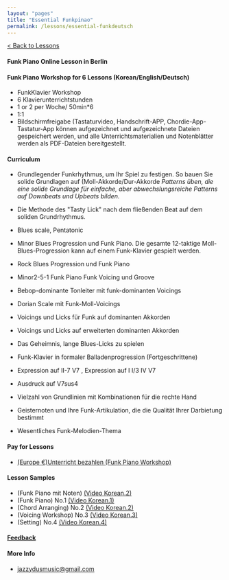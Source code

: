 ```yaml
---
layout: "pages"
title: "Essential Funkpinao"
permalink: /lessons/essential-funkdeutsch
---
```

<a href="/lessons">< Back to Lessons</a>

#### Funk Piano Online Lesson in Berlin
#### Funk Piano Workshop for 6 Lessons (Korean/English/Deutsch)

- FunkKlavier Workshop
- 6 Klavierunterrichtstunden
- 1 or 2  per Woche/ 50min*6
- 1:1 
- Bildschirmfreigabe (Tastaturvideo, Handschrift-APP, Chordie-App-Tastatur-App können aufgezeichnet und aufgezeichnete Dateien gespeichert werden, und alle Unterrichtsmaterialien und Notenblätter werden als PDF-Dateien bereitgestellt.

#### Curriculum

- Grundlegender Funkrhythmus, um Ihr Spiel zu festigen. So bauen Sie solide Grundlagen auf (Moll-Akkorde/Dur-Akkorde
*Patterns üben, die eine solide Grundlage für einfache, aber abwechslungsreiche Patterns auf Downbeats und Upbeats bilden.*
- Die Methode des "Tasty Lick" nach dem fließenden Beat auf dem soliden Grundrhythmus.
- Blues scale, Pentatonic
- Minor Blues Progression und Funk Piano. Die gesamte 12-taktige Moll-Blues-Progression kann auf einem Funk-Klavier gespielt werden.
- Rock Blues Progression und Funk Piano

- Minor2-5-1 Funk Piano Funk Voicing und Groove 
- Bebop-dominante Tonleiter mit funk-dominanten Voicings
- Dorian Scale mit Funk-Moll-Voicings
- Voicings und Licks für Funk auf dominanten Akkorden

- Voicings und Licks auf erweiterten dominanten Akkorden
- Das Geheimnis, lange Blues-Licks zu spielen
- Funk-Klavier in formaler Balladenprogression (Fortgeschrittene)
- Expression auf II-7 V7 , Expression auf I I/3 IV V7
- Ausdruck auf V7sus4
- Vielzahl von Grundlinien mit Kombinationen für die rechte Hand
- Geisternoten und Ihre Funk-Artikulation, die die Qualität Ihrer Darbietung bestimmt
- Wesentliches Funk-Melodien-Thema
#### Pay for Lessons


- <a href="http://jazzydusmusic.gumroad.com/l/egqokm" target="_blank"> (Europe €)Unterricht bezahlen (Funk Piano Workshop)</a>

#### Lesson Samples 
- (Funk Piano mit Noten) 
    <a href="https://youtu.be/SaeBq5GyAEw" target="_blank"> (Video Korean.2)</a> 
- (Funk Piano) No.1 
    <a href="https://youtu.be/93QkhEATEMc"
    target="_blank"> (Video Korean.1)</a>  
- (Chord Arranging) No.2
    <a href="https://youtu.be/peX0o5pAD2Q" target="_blank"> (Video Korean.2)</a>
- (Voicing Workshop) No.3
    <a href="https://youtu.be/hi-q-cANOEc" target="_blank"> (Video Korean.3)</a>
- (Setting) No.4
    <a href="https://youtu.be/AVtyd8GAnoM" target="_blank"> (Video Korean.4)</a>

#### <a href="https://jjmusic-online.github.io/assets/images/photo13.jpg">Feedback</a>

#### More Info
- jazzydusmusic@gmail.com 






